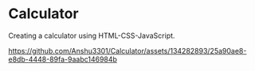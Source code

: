 # Calculator
Creating a calculator using HTML-CSS-JavaScript.


https://github.com/Anshu3301/Calculator/assets/134282893/25a90ae8-e8db-4448-89fa-9aabc146984b
